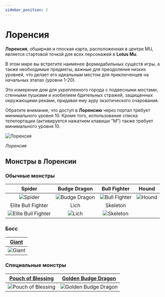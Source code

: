 ```yaml
---
sidebar_position: 2
---
```


# Лоренсия

**Лоренсия**, обширная и плоская карта, расположенная в центре MU, является стартовой точкой для всех персонажей в **Lotus Mu**.

В этом мире вы встретите наименее формидабильных существ игры, а также необходимые предметы, важные для преодоления низких уровней, что делает его идеальным местом для приключенцев на начальных этапах (уровни 1-20).

Это измерение дом для укрепленного города с подвесными мостами, стенными пушками и изобилием бдительных стражей, защищенных окружающими реками, придавая ему ауру экзотического очарования.

Обратите внимание, что доступ в **Лоренсию** через портал требует минимального уровня 10. Кроме того, использование списка телепортации (активируется нажатием клавиши "M") также требует минимального уровня 10.

![Лоренсия](/img/maps/lorencia.webp)

_Лоренсия_

## Монстры в Лоренсии

### Обычные монстры

|                                Spider                                |                       Budge Dragon                       |                       Bull Fighter                       |                   Hound                    |
| :------------------------------------------------------------------: | :------------------------------------------------------: | :------------------------------------------------------: | :----------------------------------------: |
|             ![Spider](/img/monsters/lorencia/spider.jpg)             | ![Budge Dragon](/img/monsters/lorencia/budge-dragon.jpg) | ![Bull Fighter](/img/monsters/lorencia/bull-fighter.jpg) | ![Hound](/img/monsters/lorencia/hound.jpg) |
|                          Elite Bull Fighter                          |                           Lich                           |                         Skeleton                         |                                            |
| ![Elite Bull Fighter](/img/monsters/lorencia/elite-bull-fighter.jpg) |         ![Lich](/img/monsters/lorencia/lich.jpg)         |     ![Skeleton](/img/monsters/dungeon/skeleton.jpg)      |                                            |

### Босс

| [Giant](/special-monsters/mini-bosses/giant) |
| :------------------------------------------: |
|  ![Giant](/img/monsters/lorencia/giant.jpg)  |

### Специальные монстры

|     [Pouch of Blessing](/special-monsters/others/pouch-of-blessing)      |  [Golden Budge Dragon](/special-monsters/others/golden-budge-dragon)  |
| :----------------------------------------------------------------------: | :-------------------------------------------------------------------: |
| ![Pouch of Blessing](/img/monsters/special/others/pouch-of-blessing.jpg) | ![Golden Budge Dragon](/img/monsters/special/golden/budge-dragon.jpg) |
